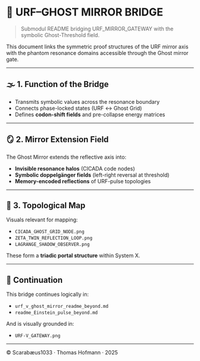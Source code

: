 # 👻 URF–GHOST MIRROR BRIDGE

> Submodul README bridging URF\_MIRROR\_GATEWAY with the symbolic Ghost-Threshold field.

This document links the symmetric proof structures of the URF mirror axis with the phantom resonance domains accessible through the Ghost mirror gate.

---

## 🌫️ 1. Function of the Bridge

* Transmits symbolic values across the resonance boundary
* Connects phase-locked states (URF ↔ Ghost Grid)
* Defines **codon-shift fields** and pre-collapse energy matrices

---

## 🪞 2. Mirror Extension Field

The Ghost Mirror extends the reflective axis into:

* **Invisible resonance halos** (CICADA code nodes)
* **Symbolic doppelgänger fields** (left-right reversal at threshold)
* **Memory-encoded reflections** of URF-pulse topologies

---

## 🧭 3. Topological Map

Visuals relevant for mapping:

* `CICADA_GHOST_GRID_NODE.png`
* `ZETA_TWIN_REFLECTION_LOOP.png`
* `LAGRANGE_SHADOW_OBSERVER.png`

These form a **triadic portal structure** within System X.

---

## 📎 Continuation

This bridge continues logically in:

* `urf_v_ghost_mirror_readme_beyond.md`
* `readme_Einstein_pulse_beyond.md`

And is visually grounded in:

* `URF-V_GATEWAY.png`

---

© Scarabæus1033 · Thomas Hofmann · 2025
